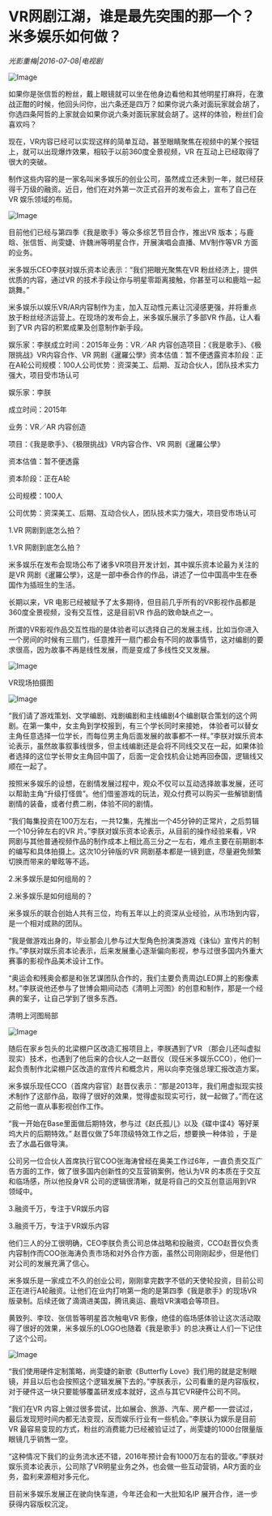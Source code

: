 # VR网剧江湖，谁是最先突围的那一个？ 米多娱乐如何做？

*光影重梅|2016-07-08|电视剧*

![Image](http://mmbiz.qpic.cn/mmbiz/89KlkjcF9iamcMlGGzBjZYqjZJOO4raOeicJzZjKicSUicsZrUUX7SichjCMicUtZfjkjmZdtgFPeiaPiaWjKWp5FoObiag/640?wx_fmt=jpeg&tp=webp&wxfrom=5&wx_lazy=1)

如果你是张信哲的粉丝，戴上眼镜就可以坐在他身边看他和其他明星打麻将，在激战正酣的时候，他回头问你，出六条还是四万？如果你说六条对面玩家就会胡了，你选四条阿哲的上家就会如果你说六条对面玩家就会胡了。这样的体验，粉丝们会喜欢吗？

现在，VR内容已经可以实现这样的简单互动，甚至眼睛聚焦在视频中的某个按钮上，就可以出现爆炸效果，相较于以前360度全景视频，VR 在互动上已经取得了很大的突破。

制作这些内容的是一家名叫米多娱乐的创业公司，虽然成立还未到一年，就已经获得千万级的融资。近日，他们在对外第一次正式召开的发布会上，宣布了自己在VR 娱乐领域的布局。

![Image](http://mmbiz.qpic.cn/mmbiz/89KlkjcF9ialTGkstvFibqmNXXgfYngJlia9AT2u5wXm6fGS0Qiagz45dEdFNoU3EAOIENnibexB7gvSHeTkrfMDGKw/640?wx_fmt=jpeg&tp=webp&wxfrom=5&wx_lazy=1)

目前他们已经与第四季《我是歌手》等众多综艺节目合作，推出VR 版本；与鹿晗、张信哲、尚雯婕、许魏洲等明星合作，开展演唱会直播、MV制作等VR 方面的业务。

米多娱乐CEO李朕对娱乐资本论表示：“我们把眼光聚焦在VR 粉丝经济上，提供优质的内容，通过VR 的技术手段让你与明星零距离接触，你甚至可以和鹿晗一起跳舞。”

米多娱乐以娱乐VR/AR内容制作为主，加入互动性元素让沉浸感更强，并将重点放于粉丝经济运营上。在现场的发布会上，米多娱乐展示了多部VR 作品，让人看到了VR 内容的积累成果及创意制作新手段。

娱乐家：李朕成立时间：2015年业务：VR／AR 内容创造项目：《我是歌手》、《极限挑战》VR内容合作、VR 网剧《暹羅公學》资本估值：暂不便透露资本阶段：正在A轮公司规模：100人公司优势：资深美工、后期、互动合伙人，团队技术实力强大，项目受市场认可

娱乐家：李朕

成立时间：2015年

业务：VR／AR 内容创造

项目：《我是歌手》、《极限挑战》VR内容合作、VR 网剧《暹羅公學》

资本估值：暂不便透露

资本阶段：正在A轮

公司规模：100人

公司优势：资深美工、后期、互动合伙人，团队技术实力强大，项目受市场认可

1.VR 网剧到底怎么拍？

1.VR 网剧到底怎么拍？

米多娱乐在发布会现场公布了诸多VR项目开发计划，其中娱乐资本论最为关注的是VR 网剧《暹羅公學》，这是一部中泰合作的作品，讲述了一位中国高中生在泰国作为插班生的生活。

长期以来，VR 电影已经被赋予了太多期待，但目前几乎所有的VR影视作品都是360度全景视频，没有交互性，这是目前VR 作品的致命缺点之一。

所谓的VR影视作品交互性指的是体验者可以选择自己的发展主线，比如当你进入一个房间的时候有三扇门，任意推开一扇门都会有不同的故事情节，这对编剧的要求很高，因为故事不再是线性发展，而是变成了多线性交叉发展。

![Image](http://mmbiz.qpic.cn/mmbiz/89KlkjcF9iamcMlGGzBjZYqjZJOO4raOe5s5hPZEUxWSsIM8qDqsbXv2GZZwfmrNw3DZLBh7NpAGTUBYT7qKdmg/640?wx_fmt=jpeg&tp=webp&wxfrom=5&wx_lazy=1)

VR现场拍摄图

![Image](http://mmbiz.qpic.cn/mmbiz/89KlkjcF9iamcMlGGzBjZYqjZJOO4raOeYxAQgZibn07oB76qNVXnU3AQhQkPEcialVYTW1CNz7DRXSekGxa1NI9Q/640?wx_fmt=jpeg&tp=webp&wxfrom=5&wx_lazy=1)

“我们请了游戏策划、文学编剧、戏剧编剧和主线编剧4个编剧联合策划的这个网剧。在第一集中，女主角到学校报到，有三个学长同时来接她， 体验者可以替女主角任意选择一位学长，而每位男主角后面发展的故事都不一样。”李朕对娱乐资本论表示，虽然故事叙事线很多，但主线编剧还是会将不同线交叉在一起，如果体验者选择的这位学长带女主角回中国了，后面一定会找机会让她再回泰国，逻辑线又顺在一起了。

按照米多娱乐的设想，在剧情发展过程中，观众不仅可以互动选择故事发展，还可以帮助主角“升级打怪兽”。他们借鉴游戏的玩法，观众付费可以购买一些解锁剧情剧情的装备，或者付费二刷，体验不同的剧情。

“我们每集投资在100万左右，一共12集，先推出一个45分钟的正常片，之后剪辑一个10分钟左右的VR 片。”李朕对娱乐资本论表示，从目前的操作经验来看，VR 网剧与其他普通视频作品的制作成本上相比高三分之一左右，难点主要在前期剧本的编写和具体拍摄上。这次10分钟版的VR 网剧基本都是一镜到底，尽量避免频繁切换而带来的晕眩等不适。

2.米多娱乐是如何组局的？

2.米多娱乐是如何组局的？

米多娱乐的联合创始人共有三位，均有五年以上的资深从业经验，从市场到内容，是一个相对成熟的团队。

“我是做游戏出身的，毕业那会儿参与过大型角色扮演类游戏《诛仙》宣传片的制作。”李朕对娱乐资本论表示，后来发展重心逐渐偏向影视，参与过很多国内外重大赛事的影视作品美术设计工作。

“奥运会和残奥会都是和张艺谋团队合作的，我们主要负责周边LED屏上的影像素材。”李朕说他还参与了世博会期间动态《清明上河图》的创意和制作，那是一个经典的案子，让自己学到了很多东西。

清明上河图局部

![Image](http://mmbiz.qpic.cn/mmbiz/89KlkjcF9iamcMlGGzBjZYqjZJOO4raOefibXyy3MbnAJ5vGhCr06UqfhkB5y3NpkXuEW5XstDkK8szduqiayhPpg/640?wx_fmt=jpeg&tp=webp&wxfrom=5&wx_lazy=1)

随后在家乡包头的北梁棚户区改造汇报项目上，李朕遇到了VR （那会儿还叫虚拟现实）技术，也遇到了他后来的合伙人之一赵晋仪（现任米多娱乐CCO），他们一起负责制作北梁棚户区改造的宣传片和概念片，用以向李克强总理汇报改造方案。

米多娱乐现任CCO（首席内容官）赵晋仪表示：“那是2013年，我们用虚拟现实技术制作了这部作品，取得了很好的效果，觉得虚拟现实可行，就一起做了。”而在这之前他一直从事影视创作工作。

“我一开始在Base里面做后期特效，参与过《赵氏孤儿》以及《碟中谍4》等好莱坞大片的后期特效。” 赵晋仪做了5年顶级特效工作之后，想要换一种体验 ，于是去了水晶石做导演。

公司另一位合伙人首席执行官COO张海涛曾经在奥美工作过6年，一直负责交互广告方面的工作，做了很多国内创新性的交互营销案例，他认为VR 的本质在于交互和临场感，所以他投身VR 公司的逻辑很清晰，就是将自己的交互创意运用到VR 领域中。

3.融资千万，专注于VR娱乐内容

3.融资千万，专注于VR娱乐内容

他们三人的分工很明确，CEO李朕负责公司总体战略和投融资，CCO赵晋仪负责内容制作而COO张海涛负责市场和对外合作方面，虽然公司刚刚起步，但是他们对公司的发展充满了信心。

米多娱乐是一家成立不久的创业公司，刚刚拿完数字不低的天使轮投资，目前公司正在进行A轮融资。让他们在业内打响第一炮的是第四季《我是歌手》的现场VR版录制。后续还做了滴滴进美国，腾讯奥运、鹿晗VR演唱会等项目。

黄致列、李玟、张信哲等明星首次触电VR 影像，绝佳的临场感体验让这次活动取得了很好的效果，米多娱乐的LOGO也随着《我是歌手》的总决赛让人们一下记住了这个公司。

![Image](http://mmbiz.qpic.cn/mmbiz/89KlkjcF9ialTGkstvFibqmNXXgfYngJliaZ1qTfl9dnpKdrx9WvbAo9QK0QzeMjNicruo7JGscoQRgDjoxtjTBmLg/640?wx_fmt=jpeg&tp=webp&wxfrom=5&wx_lazy=1)

“我们使用硬件定制策略，尚雯婕的新歌《Butterfly Love》我们用的就是定制眼镜，并且以后也会按照这个逻辑发展下去的。”李朕表示，公司看重的是内容版权，对于硬件这一块只要能够覆盖研发成本就好，这点与其它VR硬件公司不同。

“我们在VR 内容上做过很多尝试，比如展会、旅游、汽车、房产都一一尝试过，最后发现短时间内都无法变现，反而娱乐行业有一些机会。”李朕认为娱乐是目前VR 最容易变现的方式，粉丝的消费能力已经被验证过了，尚雯婕的1000台限量版眼镜几乎销售一空。

“这种情况下我们的业务流水还不错，2016年预计会有1000万左右的营收。”李朕对娱乐资本论表示，公司除了VR明星业务之外，也会做一些互动营销，AR方面的业务，盈利来源相对多元化。

目前米多娱乐发展正在驶向快车道，今年还会和一大批知名IP 展开合作，进一步获得内容版权沉淀。

